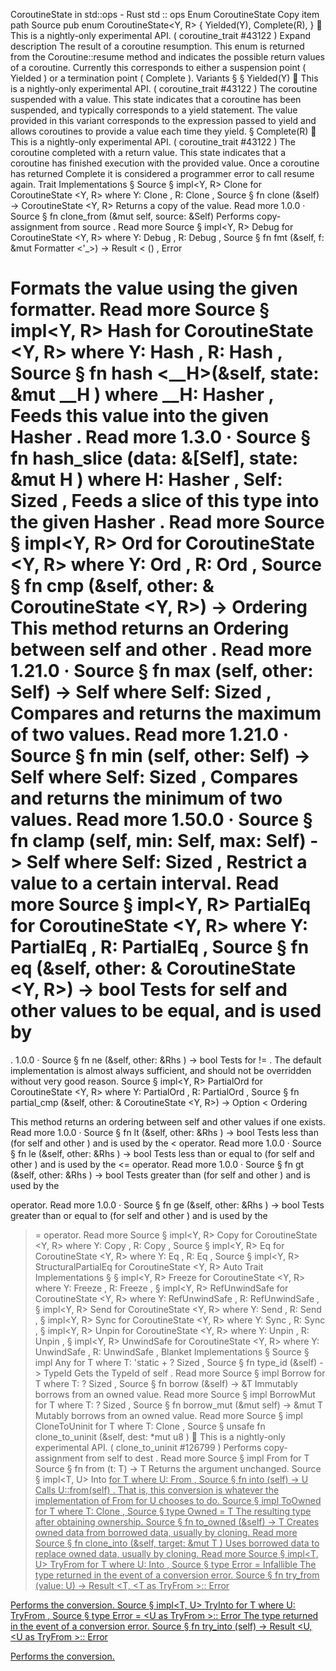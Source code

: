 CoroutineState in std::ops - Rust
std
::
ops
Enum
CoroutineState
Copy item path
Source
pub enum CoroutineState<Y, R> {
    Yielded(Y),
    Complete(R),
}
🔬
This is a nightly-only experimental API. (
coroutine_trait
#43122
)
Expand description
The result of a coroutine resumption.
This enum is returned from the
Coroutine::resume
method and indicates the
possible return values of a coroutine. Currently this corresponds to either
a suspension point (
Yielded
) or a termination point (
Complete
).
Variants
§
§
Yielded(Y)
🔬
This is a nightly-only experimental API. (
coroutine_trait
#43122
)
The coroutine suspended with a value.
This state indicates that a coroutine has been suspended, and typically
corresponds to a
yield
statement. The value provided in this variant
corresponds to the expression passed to
yield
and allows coroutines to
provide a value each time they yield.
§
Complete(R)
🔬
This is a nightly-only experimental API. (
coroutine_trait
#43122
)
The coroutine completed with a return value.
This state indicates that a coroutine has finished execution with the
provided value. Once a coroutine has returned
Complete
it is
considered a programmer error to call
resume
again.
Trait Implementations
§
Source
§
impl<Y, R>
Clone
for
CoroutineState
<Y, R>
where
    Y:
Clone
,
    R:
Clone
,
Source
§
fn
clone
(&self) ->
CoroutineState
<Y, R>
Returns a copy of the value.
Read more
1.0.0
·
Source
§
fn
clone_from
(&mut self, source: &Self)
Performs copy-assignment from
source
.
Read more
Source
§
impl<Y, R>
Debug
for
CoroutineState
<Y, R>
where
    Y:
Debug
,
    R:
Debug
,
Source
§
fn
fmt
(&self, f: &mut
Formatter
<'_>) ->
Result
<
()
,
Error
>
Formats the value using the given formatter.
Read more
Source
§
impl<Y, R>
Hash
for
CoroutineState
<Y, R>
where
    Y:
Hash
,
    R:
Hash
,
Source
§
fn
hash
<__H>(&self, state:
&mut __H
)
where
    __H:
Hasher
,
Feeds this value into the given
Hasher
.
Read more
1.3.0
·
Source
§
fn
hash_slice
<H>(data: &[Self], state:
&mut H
)
where
    H:
Hasher
,
    Self:
Sized
,
Feeds a slice of this type into the given
Hasher
.
Read more
Source
§
impl<Y, R>
Ord
for
CoroutineState
<Y, R>
where
    Y:
Ord
,
    R:
Ord
,
Source
§
fn
cmp
(&self, other: &
CoroutineState
<Y, R>) ->
Ordering
This method returns an
Ordering
between
self
and
other
.
Read more
1.21.0
·
Source
§
fn
max
(self, other: Self) -> Self
where
    Self:
Sized
,
Compares and returns the maximum of two values.
Read more
1.21.0
·
Source
§
fn
min
(self, other: Self) -> Self
where
    Self:
Sized
,
Compares and returns the minimum of two values.
Read more
1.50.0
·
Source
§
fn
clamp
(self, min: Self, max: Self) -> Self
where
    Self:
Sized
,
Restrict a value to a certain interval.
Read more
Source
§
impl<Y, R>
PartialEq
for
CoroutineState
<Y, R>
where
    Y:
PartialEq
,
    R:
PartialEq
,
Source
§
fn
eq
(&self, other: &
CoroutineState
<Y, R>) ->
bool
Tests for
self
and
other
values to be equal, and is used by
==
.
1.0.0
·
Source
§
fn
ne
(&self, other:
&Rhs
) ->
bool
Tests for
!=
. The default implementation is almost always sufficient,
and should not be overridden without very good reason.
Source
§
impl<Y, R>
PartialOrd
for
CoroutineState
<Y, R>
where
    Y:
PartialOrd
,
    R:
PartialOrd
,
Source
§
fn
partial_cmp
(&self, other: &
CoroutineState
<Y, R>) ->
Option
<
Ordering
>
This method returns an ordering between
self
and
other
values if one exists.
Read more
1.0.0
·
Source
§
fn
lt
(&self, other:
&Rhs
) ->
bool
Tests less than (for
self
and
other
) and is used by the
<
operator.
Read more
1.0.0
·
Source
§
fn
le
(&self, other:
&Rhs
) ->
bool
Tests less than or equal to (for
self
and
other
) and is used by the
<=
operator.
Read more
1.0.0
·
Source
§
fn
gt
(&self, other:
&Rhs
) ->
bool
Tests greater than (for
self
and
other
) and is used by the
>
operator.
Read more
1.0.0
·
Source
§
fn
ge
(&self, other:
&Rhs
) ->
bool
Tests greater than or equal to (for
self
and
other
) and is used by
the
>=
operator.
Read more
Source
§
impl<Y, R>
Copy
for
CoroutineState
<Y, R>
where
    Y:
Copy
,
    R:
Copy
,
Source
§
impl<Y, R>
Eq
for
CoroutineState
<Y, R>
where
    Y:
Eq
,
    R:
Eq
,
Source
§
impl<Y, R>
StructuralPartialEq
for
CoroutineState
<Y, R>
Auto Trait Implementations
§
§
impl<Y, R>
Freeze
for
CoroutineState
<Y, R>
where
    Y:
Freeze
,
    R:
Freeze
,
§
impl<Y, R>
RefUnwindSafe
for
CoroutineState
<Y, R>
where
    Y:
RefUnwindSafe
,
    R:
RefUnwindSafe
,
§
impl<Y, R>
Send
for
CoroutineState
<Y, R>
where
    Y:
Send
,
    R:
Send
,
§
impl<Y, R>
Sync
for
CoroutineState
<Y, R>
where
    Y:
Sync
,
    R:
Sync
,
§
impl<Y, R>
Unpin
for
CoroutineState
<Y, R>
where
    Y:
Unpin
,
    R:
Unpin
,
§
impl<Y, R>
UnwindSafe
for
CoroutineState
<Y, R>
where
    Y:
UnwindSafe
,
    R:
UnwindSafe
,
Blanket Implementations
§
Source
§
impl<T>
Any
for T
where
    T: 'static + ?
Sized
,
Source
§
fn
type_id
(&self) ->
TypeId
Gets the
TypeId
of
self
.
Read more
Source
§
impl<T>
Borrow
<T> for T
where
    T: ?
Sized
,
Source
§
fn
borrow
(&self) ->
&T
Immutably borrows from an owned value.
Read more
Source
§
impl<T>
BorrowMut
<T> for T
where
    T: ?
Sized
,
Source
§
fn
borrow_mut
(&mut self) ->
&mut T
Mutably borrows from an owned value.
Read more
Source
§
impl<T>
CloneToUninit
for T
where
    T:
Clone
,
Source
§
unsafe fn
clone_to_uninit
(&self, dest:
*mut
u8
)
🔬
This is a nightly-only experimental API. (
clone_to_uninit
#126799
)
Performs copy-assignment from
self
to
dest
.
Read more
Source
§
impl<T>
From
<T> for T
Source
§
fn
from
(t: T) -> T
Returns the argument unchanged.
Source
§
impl<T, U>
Into
<U> for T
where
    U:
From
<T>,
Source
§
fn
into
(self) -> U
Calls
U::from(self)
.
That is, this conversion is whatever the implementation of
From
<T> for U
chooses to do.
Source
§
impl<T>
ToOwned
for T
where
    T:
Clone
,
Source
§
type
Owned
= T
The resulting type after obtaining ownership.
Source
§
fn
to_owned
(&self) -> T
Creates owned data from borrowed data, usually by cloning.
Read more
Source
§
fn
clone_into
(&self, target:
&mut T
)
Uses borrowed data to replace owned data, usually by cloning.
Read more
Source
§
impl<T, U>
TryFrom
<U> for T
where
    U:
Into
<T>,
Source
§
type
Error
=
Infallible
The type returned in the event of a conversion error.
Source
§
fn
try_from
(value: U) ->
Result
<T, <T as
TryFrom
<U>>::
Error
>
Performs the conversion.
Source
§
impl<T, U>
TryInto
<U> for T
where
    U:
TryFrom
<T>,
Source
§
type
Error
= <U as
TryFrom
<T>>::
Error
The type returned in the event of a conversion error.
Source
§
fn
try_into
(self) ->
Result
<U, <U as
TryFrom
<T>>::
Error
>
Performs the conversion.